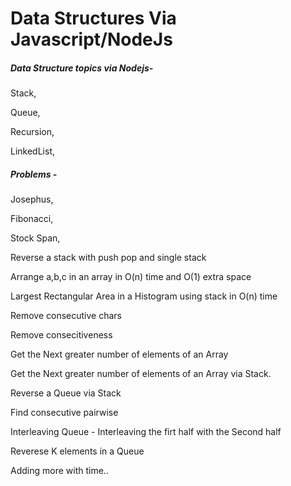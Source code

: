 # Data Structures Via Javascript/NodeJs

##### Data Structure topics via Nodejs- #####

Stack, 

Queue,

Recursion, 

LinkedList, 


##### Problems - ######
Josephus, 

Fibonacci, 

Stock Span, 

Reverse a stack with push pop and single stack


Arrange a,b,c in an array in O(n) time and O(1) extra space

Largest Rectangular Area in a Histogram using stack in O(n) time

Remove consecutive chars

Remove consecitiveness

Get the Next greater number of elements of an Array

Get the Next greater number of elements of an Array via Stack.

Reverse a Queue via Stack

Find consecutive pairwise

Interleaving Queue - Interleaving the firt half with the Second half

Reverese K elements in a Queue

Adding more with time..
